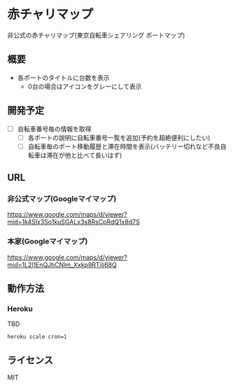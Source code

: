 # 赤チャリマップ

非公式の赤チャリマップ(東京自転車シェアリング ポートマップ)

## 概要

- 各ポートのタイトルに台数を表示
    - 0台の場合はアイコンをグレーにして表示
    
## 開発予定

- [ ] 自転車番号毎の情報を取得
    - [ ] 各ポートの説明に自転車番号一覧を追加(予約を超絶便利にしたい)
    - [ ] 自転車毎のポート移動履歴と滞在時間を表示(バッテリー切れなど不良自転車は滞在が他と比べて長いはず)

## URL

### 非公式マップ(Googleマイマップ)

https://www.google.com/maps/d/viewer?mid=1k4SIx3So1kuSGALx3s8RsCpRdQ1x8d7S

### 本家(Googleマイマップ)

https://www.google.com/maps/d/viewer?mid=1L2l1EnQJhCNlm_Xxkp9RTjIj68Q

## 動作方法

### Heroku

TBD

```shell
heroku scale cron=1
```

## ライセンス

MIT